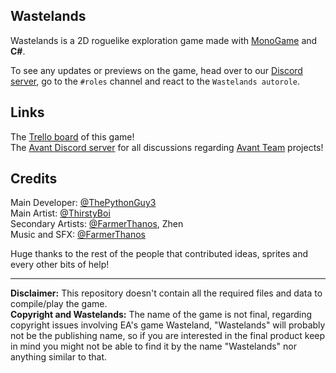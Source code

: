 ## Wastelands
Wastelands is a 2D roguelike exploration game made with [MonoGame](https://github.com/MonoGame/MonoGame) and **C#**.

To see any updates or previews on the game, head over to our [Discord server](https://discord.gg/ZUajZkKR), go to the `#roles` channel and react to the `Wastelands autorole`.

## Links
The [Trello board](https://trello.com/b/1h2QwbbW/wastelands) of this game!\
The [Avant Discord server](https://discord.gg/ZUajZkKR) for all discussions regarding [Avant Team](https://github.com/AvantTeam) projects!
## Credits
Main Developer: [@ThePythonGuy3](https://github.com/ThePythonGuy3)\
Main Artist: [@ThirstyBoi](https://github.com/ThirstyBoi)\
Secondary Artists: [@FarmerThanos](https://github.com/FarmerThanos), Zhen\
Music and SFX: [@FarmerThanos](https://github.com/FarmerThanos)

Huge thanks to the rest of the people that contributed ideas, sprites and every other bits of help!

---
**Disclaimer:** This repository doesn't contain all the required files and data to compile/play the game.\
**Copyright and Wastelands:** The name of the game is not final, regarding copyright issues involving EA's game Wasteland, "Wastelands" will probably not be the publishing name, so if you are interested in the final product keep in mind you might not be able to find it by the name "Wastelands" nor anything similar to that.
